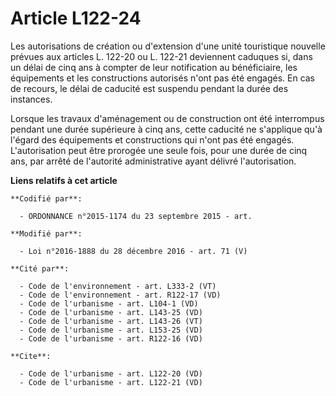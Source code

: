 # Article L122-24

Les autorisations de création ou d'extension d'une unité touristique nouvelle prévues aux articles L. 122-20 ou L. 122-21
deviennent caduques si, dans un délai de cinq ans à compter de leur notification au bénéficiaire, les équipements et les
constructions autorisés n'ont pas été engagés. En cas de recours, le délai de caducité est suspendu pendant la durée des
instances. 

Lorsque les travaux d'aménagement ou de construction ont été interrompus pendant une durée supérieure à cinq ans, cette
caducité ne s'applique qu'à l'égard des équipements et constructions qui n'ont pas été engagés. L'autorisation peut être
prorogée une seule fois, pour une durée de cinq ans, par arrêté de l'autorité administrative ayant délivré l'autorisation.

**Liens relatifs à cet article**

	**Codifié par**:

	  - ORDONNANCE n°2015-1174 du 23 septembre 2015 - art.

	**Modifié par**:

	  - Loi n°2016-1888 du 28 décembre 2016 - art. 71 (V)

	**Cité par**:

	  - Code de l'environnement - art. L333-2 (VT)
	  - Code de l'environnement - art. R122-17 (VD)
	  - Code de l'urbanisme - art. L104-1 (VD)
	  - Code de l'urbanisme - art. L143-25 (VD)
	  - Code de l'urbanisme - art. L143-26 (VT)
	  - Code de l'urbanisme - art. L153-25 (VD)
	  - Code de l'urbanisme - art. R122-16 (VD)

	**Cite**:

	  - Code de l'urbanisme - art. L122-20 (VD)
	  - Code de l'urbanisme - art. L122-21 (VD)
